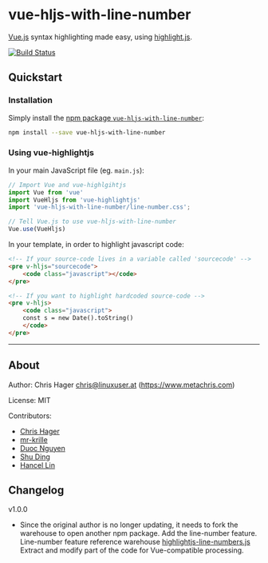 # vue-hljs-with-line-number

[Vue.js](https://vuejs.org/) syntax highlighting made easy, using [highlight.js](https://highlightjs.org/).

[![Build Status](https://travis-ci.org/metachris/vue-hljs-with-line-number.svg?branch=master)](https://travis-ci.org/metachris/vue-hljs-with-line-number)

## Quickstart

### Installation

Simply install the [npm package `vue-hljs-with-line-number`](https://www.npmjs.com/package/vue-hljs-with-line-number):

```bash
npm install --save vue-hljs-with-line-number
```

### Using vue-highlightjs

In your main JavaScript file (eg. `main.js`):

```javascript
// Import Vue and vue-highlgihtjs
import Vue from 'vue'
import VueHljs from 'vue-highlightjs'
import 'vue-hljs-with-line-number/line-number.css';

// Tell Vue.js to use vue-hljs-with-line-number
Vue.use(VueHljs)
```

In your template, in order to highlight javascript code:

```html
<!-- If your source-code lives in a variable called 'sourcecode' -->
<pre v-hljs="sourcecode">
    <code class="javascript"></code>
</pre>

<!-- If you want to highlight hardcoded source-code -->
<pre v-hljs>
    <code class="javascript">
    const s = new Date().toString()
    </code>
</pre>
```
---

## About

Author: 
Chris Hager <chris@linuxuser.at> (https://www.metachris.com)  

License: MIT

Contributors:

* [Chris Hager](https://www.metachris.com)
* [mr-krille](https://github.com/mr-krille)
* [Duoc Nguyen](https://github.com/nguyenvanduocit)
* [Shu Ding](https://github.com/shudin)
* [Hancel Lin](https://github.com/imlinhanchao)

## Changelog

v1.0.0

- Since the original author is no longer updating, it needs to fork the warehouse to open another npm package. Add the line-number feature. Line-number feature reference warehouse [highlightjs-line-numbers.js](https://github.com/wcoder/highlightjs-line-numbers.js/) Extract and modify part of the code for Vue-compatible processing.
